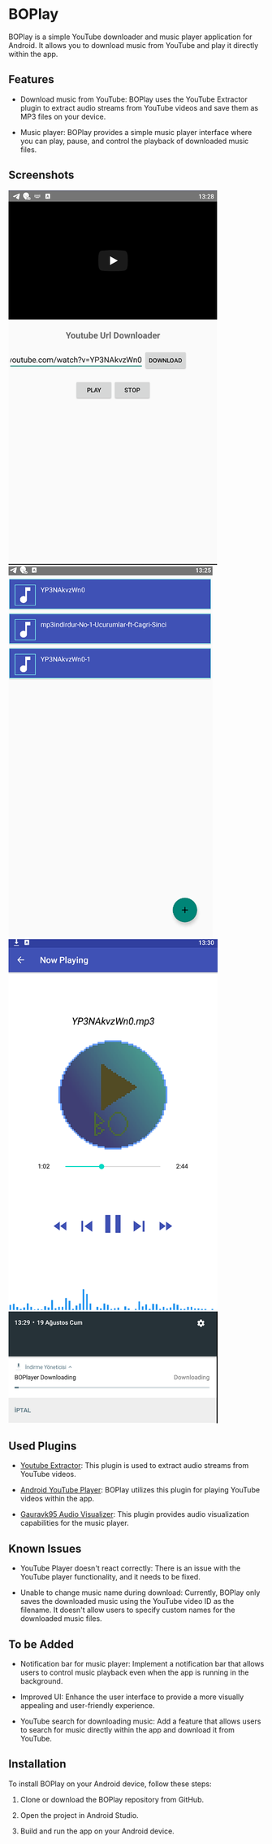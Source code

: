 # BOPlay

BOPlay is a simple YouTube downloader and music player application for Android. It allows you to download music from YouTube and play it directly within the app.

## Features

- Download music from YouTube: BOPlay uses the YouTube Extractor plugin to extract audio streams from YouTube videos and save them as MP3 files on your device.

- Music player: BOPlay provides a simple music player interface where you can play, pause, and control the playback of downloaded music files.

## Screenshots

![Downloader](https://github.com/berattozgul/BOPlay/blob/main/Screenshots/ScreenShotDownloader.png)
![Main Screen](https://github.com/berattozgul/BOPlay/blob/main/Screenshots/ScreenShotMain.png)
![Player](https://github.com/berattozgul/BOPlay/blob/main/Screenshots/ScreenShotPlayer.png)
![Downloading](https://github.com/berattozgul/BOPlay/blob/main/Screenshots/Downloading.png)

## Used Plugins

- [Youtube Extractor](https://github.com/HaarigerHarald/android-youtubeExtractor): This plugin is used to extract audio streams from YouTube videos.

- [Android YouTube Player](https://github.com/PierfrancescoSoffritti/android-youtube-player): BOPlay utilizes this plugin for playing YouTube videos within the app.

- [Gauravk95 Audio Visualizer](https://github.com/gauravk95/audio-visualizer-android): This plugin provides audio visualization capabilities for the music player.

## Known Issues

- YouTube Player doesn't react correctly: There is an issue with the YouTube player functionality, and it needs to be fixed.

- Unable to change music name during download: Currently, BOPlay only saves the downloaded music using the YouTube video ID as the filename. It doesn't allow users to specify custom names for the downloaded music files.

## To be Added

- Notification bar for music player: Implement a notification bar that allows users to control music playback even when the app is running in the background.

- Improved UI: Enhance the user interface to provide a more visually appealing and user-friendly experience.

- YouTube search for downloading music: Add a feature that allows users to search for music directly within the app and download it from YouTube.

## Installation

To install BOPlay on your Android device, follow these steps:

1. Clone or download the BOPlay repository from GitHub.

2. Open the project in Android Studio.

3. Build and run the app on your Android device.
